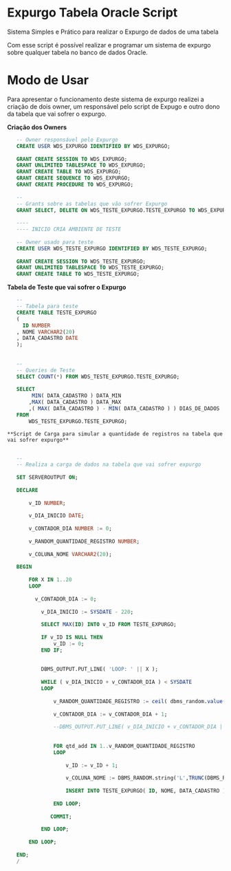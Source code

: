 # Expurgo Tabela Oracle Script
Sistema Simples e Prático para realizar o Expurgo de dados de uma tabela


Com esse script é possível realizar e programar um sistema de expurgo sobre qualquer tabela no banco de dados Oracle.


# Modo de Usar

Para apresentar o funcionamento deste sistema de expurgo realizei a criação de dois owner, um responsável pelo script de Expugo e outro dono da tabela que vai sofrer o expurgo.

   **Criação dos Owners**

   ```sql     
      -- Owner responsável pelo Expurgo
      CREATE USER WDS_EXPURGO IDENTIFIED BY WDS_EXPURGO;
      
      GRANT CREATE SESSION TO WDS_EXPURGO;
      GRANT UNLIMITED TABLESPACE TO WDS_EXPURGO;
      GRANT CREATE TABLE TO WDS_EXPURGO;
      GRANT CREATE SEQUENCE TO WDS_EXPURGO;
      GRANT CREATE PROCEDURE TO WDS_EXPURGO;
      
      --
      -- Grants sobre as tabelas que vão sofrer Expurgo
      GRANT SELECT, DELETE ON WDS_TESTE_EXPURGO.TESTE_EXPURGO TO WDS_EXPURGO;
      
      ----
      ---- INICIO CRIA AMBIENTE DE TESTE
      
      -- Owner usado para teste
      CREATE USER WDS_TESTE_EXPURGO IDENTIFIED BY WDS_TESTE_EXPURGO;
      
      GRANT CREATE SESSION TO WDS_TESTE_EXPURGO;
      GRANT UNLIMITED TABLESPACE TO WDS_TESTE_EXPURGO;
      GRANT CREATE TABLE TO WDS_TESTE_EXPURGO;
   ```

   **Tabela de Teste que vai sofrer o Expurgo**

   ```sql     
      --
      -- Tabela para teste
      CREATE TABLE TESTE_EXPURGO 
      (
        ID NUMBER 
      , NOME VARCHAR2(20) 
      , DATA_CADASTRO DATE 
      );
      
      
      --
      -- Queries de Teste      
      SELECT COUNT(*) FROM WDS_TESTE_EXPURGO.TESTE_EXPURGO;
            
      SELECT
           MIN( DATA_CADASTRO ) DATA_MIN
          ,MAX( DATA_CADASTRO ) DATA_MAX
          ,( MAX( DATA_CADASTRO ) - MIN( DATA_CADASTRO ) ) DIAS_DE_DADOS
      FROM
          WDS_TESTE_EXPURGO.TESTE_EXPURGO;
   ```


    **Script de Carga para simular a quantidade de registros na tabela que vai sofrer expurgo**
    
   ```sql     
            
      --
      -- Realiza a carga de dados na tabela que vai sofrer expurgo
      
      SET SERVEROUTPUT ON;
      
      DECLARE
      
          v_ID NUMBER;
          
          v_DIA_INICIO DATE;
          
          v_CONTADOR_DIA NUMBER := 0;
          
          v_RANDOM_QUANTIDADE_REGISTRO NUMBER;
          
          v_COLUNA_NOME VARCHAR2(20);
      
      BEGIN
          
          FOR X IN 1..20
          LOOP
          
      		v_CONTADOR_DIA := 0;
      	
              v_DIA_INICIO := SYSDATE - 220;
          
              SELECT MAX(ID) INTO v_ID FROM TESTE_EXPURGO;
              
              IF v_ID IS NULL THEN
                  v_ID := 0;
              END IF;
              
          
              DBMS_OUTPUT.PUT_LINE( 'LOOP: ' || X );
              
              WHILE ( v_DIA_INICIO + v_CONTADOR_DIA ) < SYSDATE
              LOOP
                  
                  v_RANDOM_QUANTIDADE_REGISTRO := ceil( dbms_random.value(500,2000) );
                 
                  v_CONTADOR_DIA := v_CONTADOR_DIA + 1;
                 
                  --DBMS_OUTPUT.PUT_LINE( v_DIA_INICIO + v_CONTADOR_DIA || '  -  ' || v_RANDOM_QUANTIDADE_REGISTRO );
                 
                 
                  FOR qtd_add IN 1..v_RANDOM_QUANTIDADE_REGISTRO
                  LOOP
                      
                      v_ID := v_ID + 1;
                      
                      v_COLUNA_NOME := DBMS_RANDOM.string('L',TRUNC(DBMS_RANDOM.value(10,21)));
                  
                      INSERT INTO TESTE_EXPURGO( ID, NOME, DATA_CADASTRO ) VALUES ( v_ID, v_COLUNA_NOME, ( v_DIA_INICIO + v_CONTADOR_DIA ) );
                 
                  END LOOP;
                 
                 COMMIT;
                 
              END LOOP;
              
          END LOOP;
      
      END;
      /

   ```

   
